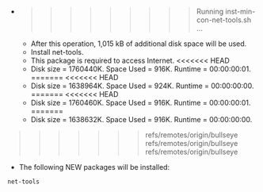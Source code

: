 * >>>>>>>>> Running inst-min-con-net-tools.sh ...
  * After this operation, 1,015 kB of additional disk space will be used.
  * Install net-tools.
  * This package is required to access Internet.
<<<<<<< HEAD
  * Disk size = 1760440K. Space Used = 916K. Runtime = 00:00:00:01.
=======
<<<<<<< HEAD
  * Disk size = 1638964K. Space Used = 924K. Runtime = 00:00:00:00.
=======
<<<<<<< HEAD
  * Disk size = 1760460K. Space Used = 916K. Runtime = 00:00:00:01.
=======
  * Disk size = 1638632K. Space Used = 916K. Runtime = 00:00:00:00.
>>>>>>> refs/remotes/origin/bullseye
>>>>>>> refs/remotes/origin/bullseye
>>>>>>> refs/remotes/origin/bullseye
  * The following NEW packages will be installed:
  ```bash
net-tools
  ```
